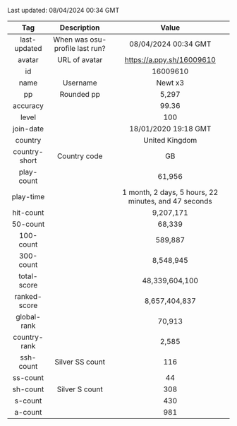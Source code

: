 Last updated: <!-- osu-last-updated -->08/04/2024 00:34 GMT<!-- osu-last-updated -->

|      Tag      |          Description           |                                              Value                                               |
| :-----------: | :----------------------------: | :----------------------------------------------------------------------------------------------: |
| last-updated  | When was osu-profile last run? |                <!-- osu-last-updated -->08/04/2024 00:34 GMT<!-- osu-last-updated -->                |
|    avatar     |         URL of avatar          |                 <!-- osu-avatar -->https://a.ppy.sh/16009610<!-- osu-avatar -->                  |
|      id       |                                |                              <!-- osu-id -->16009610<!-- osu-id -->                              |
|     name      |            Username            |                            <!-- osu-name -->Newt x3<!-- osu-name -->                             |
|      pp       |           Rounded pp           |                               <!-- osu-pp -->5,297<!-- osu-pp -->                                |
|   accuracy    |                                |                         <!-- osu-accuracy -->99.36<!-- osu-accuracy -->                          |
|     level     |                                |                             <!-- osu-level -->100<!-- osu-level -->                              |
|   join-date   |                                |                   <!-- osu-join-date -->18/01/2020 19:18 GMT<!-- osu-join-date -->                   |
|    country    |                                |                      <!-- osu-country -->United Kingdom<!-- osu-country -->                      |
| country-short |          Country code          |                      <!-- osu-country-short -->GB<!-- osu-country-short -->                      |
|  play-count   |                                |                       <!-- osu-play-count -->61,956<!-- osu-play-count -->                       |
|   play-time   |                                | <!-- osu-play-time -->1 month, 2 days, 5 hours, 22 minutes, and 47 seconds<!-- osu-play-time --> |
|   hit-count   |                                |                      <!-- osu-hit-count -->9,207,171<!-- osu-hit-count -->                       |
|   50-count    |                                |                         <!-- osu-50-count -->68,339<!-- osu-50-count -->                         |
|   100-count   |                                |                       <!-- osu-100-count -->589,887<!-- osu-100-count -->                        |
|   300-count   |                                |                      <!-- osu-300-count -->8,548,945<!-- osu-300-count -->                       |
|  total-score  |                                |                  <!-- osu-total-score -->48,339,604,100<!-- osu-total-score -->                  |
| ranked-score  |                                |                 <!-- osu-ranked-score -->8,657,404,837<!-- osu-ranked-score -->                  |
|  global-rank  |                                |                      <!-- osu-global-rank -->70,913<!-- osu-global-rank -->                      |
| country-rank  |                                |                     <!-- osu-country-rank -->2,585<!-- osu-country-rank -->                      |
|   ssh-count   |        Silver SS count         |                         <!-- osu-ssh-count -->116<!-- osu-ssh-count -->                          |
|   ss-count    |                                |                           <!-- osu-ss-count -->44<!-- osu-ss-count -->                           |
|   sh-count    |         Silver S count         |                          <!-- osu-sh-count -->308<!-- osu-sh-count -->                           |
|    s-count    |                                |                           <!-- osu-s-count -->430<!-- osu-s-count -->                            |
|    a-count    |                                |                           <!-- osu-a-count -->981<!-- osu-a-count -->                            |
